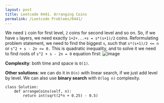 ```yaml
---
layout: post
title: Leetcode 0441. Arranging Coins
permalink: /Leetcode Problems/0441/
---
```


We need `1` coin for first level, `2` coins for second level and so on. So, if we have `s` layers, we need exactly `1+2+...+s = s*(s+1)/2` coins. Reformulating problem statement, we need to find the biggest `s`, such that `s*(s+1)/2 <= n` or `s^2 + s - 2n <= 0.` This is quadratic inequality, and to solve it we need to find roots of `s^2 + s - 2n = 0` equation first:
![image](https://assets.leetcode.com/users/images/54f84b43-f99f-4086-80ac-b48a6c838074_1593588252.4050715.png)


**Complexity**: both time and space is `O(1)`.

**Other solutions**: we can do it in `O(n)` with linear search, if we just add level by level. We can also use **binary search** with `O(log n)` complexity.


```
class Solution:
    def arrangeCoins(self, n):
        return int(sqrt(2*n + 0.25) - 0.5)
```